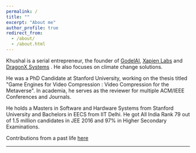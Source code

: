 ```yaml
---
permalink: /
title: ""
excerpt: "About me"
author_profile: true
redirect_from:
  - /about/
  - /about.html
---
```


Khushal is a serial entrepreneur, the founder of [GodelAI](https://godelapp.com), [Xapien Labs](https://xapienlabs.com) and [DragonX Systems](https://iaskhushal.wixsite.com/dragon-systems) . He also focuses on climate change solutions. 

He was a PhD Candidate at Stanford University, working on the thesis titled "Game Engines for Video Compression : Video Compression for the Metaverse". 
In academia, he serves as the reviewer for multiple ACM/IEEE Conferences and Journals. 

He holds a Masters in Software and Hardware Systems from Stanford University and Bachelors in EECS from IIT Delhi. He got All India Rank 79 out of 1.5 million candidates in JEE 2016 and 97% in Higher Secondary Examinations.

Contributions from a past life [here](/past)



---
